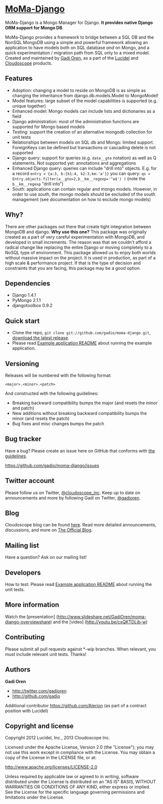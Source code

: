 [MoMa-Django](http://twitter.github.com/gadio/moma-django)
=================

MoMa-Django is a Mongo Manager for Django. **It provides native Django ORM support for Mongo DB**.

MoMa-Django provides a framework to bridge between a SQL DB and the NonSQL MongoDB using a simple and powerful framework allowing an application to have models both on SQL database *and* on Mongo, and a quick experimentation / migration path from SQL only to a mixed model. Created and maintained by [Gadi Oren](http://twitter.com/gadioren), as a part of the [Lucidel](http://lucidel.com) and [Cloudoscope](http://cloudoscope.com) products.


Features
--------
* Adoption: changing a model to reside on MongoDB is as simple as changing the inheritance from django.db.models.Model to MongoModel!
* Model features: large subset of the model capabilities is supported (e.g. unique together)
* Enhanced model: Mongo models can include lists and dictionaries as a field
* Django administration: most of the administration functions are supported for Mongo based models
* Testing: support the creation of an alternative mongodb collection for unit tests
* Relationships between models on SQL db and Mongo: limited support. ForeignKeys can be defined but transactions or cascading delete is not supported
* Django query: support for queries (e.g. `date__gte` notation) as well as Q statements. Not supported yet: annotations and aggregations
* Enhanced Django query: queries can include "drill into" objects. E.g. for a record `entry = {a:3, b:{k1:4, k2:3,km:'a'}}` you can query: `qs = Entry.objects.filter(a__gte=2,b__km__regexp='^a$') )` (note the `b__km__regexp` "drill into")
* South: applications can contain regular and mongo models. However, in order to use south, the mongo models should be excluded of the south management (see documentation on how to exclude mongo models)


Why?
----
There are other packages out there that create tight integration between MongoDB and django. **Why use this one?**
This package was originally created as a part of very careful experimentation with MongoDB, and developed in small increments. The reason was
that we couldn't afford a radical change like replacing the entire Django or moving completely to a NoSQL type of environment.
This package allowed us to enjoy both worlds without massive impact on the project. It is used in production, as part of a high scale & performance project.
If that is the type of decision and constraints that you are facing, this package may be a good option.


Dependencies
------------
* Django 1.4.1
* PyMongo 2.1.1
* djangotoolbox 0.9.2


Quick start
-----------

* Clone the repo, `git clone git://github.com/gadio/moma-django.git`, [download the latest release](https://github.com/).
* Please read [Example application README](https://github.com/gadio/moma-django/tree/master/moma_example/README.md) about running the example application.


Versioning
----------

Releases will be numbered with the following format:

`<major>.<minor>.<patch>`

And constructed with the following guidelines:

* Breaking backward compatibility bumps the major (and resets the minor and patch)
* New additions without breaking backward compatibility bumps the minor (and resets the patch)
* Bug fixes and misc changes bumps the patch



Bug tracker
-----------

Have a bug? Please create an issue here on GitHub that conforms with [the guidelines](https://github.com/).

https://github.com/gadio/moma-django/issues



Twitter account
---------------

Please follow us on Twitter, [@cloudoscope_inc](http://twitter.com/cloudoscope_inc).
Keep up to date on announcements and more by following Gadi on Twitter, [@gadioren](http://twitter.com/gadioren).



Blog
----

Cloudoscope blog can be found [here](http://blog.cloudoscope.com).
Read more detailed announcements, discussions, and more on [The Official Blog](http://blog.cloudoscope.com).



Mailing list
------------

Have a question? Ask on our mailing list!



Developers
----------

How to test: Please read [Example application README](https://github.com/gadio/moma-django/tree/master/moma_example/README.md) about running the unit tests.


More information
----------------
Watch the [presentation] (http://www.slideshare.net/GadiOren/moma-django-overviewshare)
and the [video] (http://youtu.be/cxQKTDLjb-w)


Contributing
------------

Please submit all pull requests against *-wip branches. When relevant, you must include relevant unit tests. Thanks!



Authors
-------

**Gadi Oren**

+ http://twitter.com/gadioren
+ http://github.com/gadio

Additional contributor https://github.com/Alerion (as part of a contract position with Lucidel)


Copyright and license
---------------------

Copyright 2012 Lucidel, Inc., 2013 Cloudoscope Inc.

Licensed under the Apache License, Version 2.0 (the "License");
you may not use this work except in compliance with the License.
You may obtain a copy of the License in the LICENSE file, or at:

   http://www.apache.org/licenses/LICENSE-2.0

Unless required by applicable law or agreed to in writing, software
distributed under the License is distributed on an "AS IS" BASIS,
WITHOUT WARRANTIES OR CONDITIONS OF ANY KIND, either express or implied.
See the License for the specific language governing permissions and
limitations under the License.

